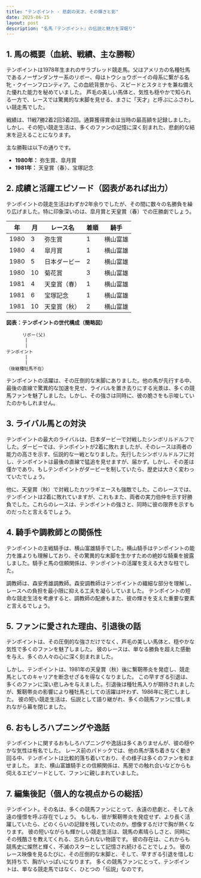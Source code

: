 ```yaml
---
title: "テンポイント - 悲劇の天才、その輝きと影"
date: 2025-06-15
layout: post
description: "名馬『テンポイント』の伝説と魅力を深堀り"
---
```


## 1. 馬の概要（血統、戦績、主な勝鞍）

テンポイントは1978年生まれのサラブレッド競走馬。父はアメリカの名種牡馬であるノーザンダンサー系のリボー、母はトウショウボーイの母系に繋がる名牝・クイーンフロンティア。この血統背景から、スピードとスタミナを兼ね備えた優れた能力を秘めていました。  芦毛の美しい馬体と、気性も穏やかで知られる一方で、レースでは驚異的な末脚を見せる、まさに「天才」と呼ぶにふさわしい競走馬でした。

戦績は、11戦7勝2着2回3着2回。通算獲得賞金は当時の最高額を記録しました。しかし、その短い競走生活は、多くのファンの記憶に深く刻まれた、悲劇的な結末を迎えることになります。

主な勝鞍は以下の通りです。

* **1980年：**  弥生賞、皐月賞
* **1981年：**  天皇賞（春）、宝塚記念


## 2. 成績と活躍エピソード（図表があれば出力）

テンポイントの競走生活はわずか2年余りでしたが、その間に数々の名勝負を繰り広げました。特に印象深いのは、皐月賞と天皇賞（春）での圧勝劇でしょう。

| 年 | 月 | レース名       | 着順 | 騎手     |
|---|----|----------------|-------|----------|
| 1980 | 3 | 弥生賞         | 1     | 横山富雄 |
| 1980 | 4 | 皐月賞         | 1     | 横山富雄 |
| 1980 | 5 | 日本ダービー     | 2     | 横山富雄 |
| 1980 | 10| 菊花賞         | 3     | 横山富雄 |
| 1981 | 4 | 天皇賞（春）   | 1     | 横山富雄 |
| 1981 | 6 | 宝塚記念       | 1     | 横山富雄 |
| 1981 | 10| 天皇賞（秋）   | 2     | 横山富雄 |


**図表：テンポイントの世代構成（簡略図）**

```
      リボー(父)
       |
       |
テンポイント
       |
       |
（後継種牡馬不在）
```

テンポイントの活躍は、その圧倒的な末脚にありました。他の馬が先行する中、最後の直線で驚異的な加速を見せ、ライバルを置き去りにする光景は、多くの競馬ファンを魅了しました。しかし、その強さは同時に、彼の脆さをも示唆していたのかもしれません。


## 3. ライバル馬との対決

テンポイントの最大のライバルは、日本ダービーで対戦したシンボリルドルフでした。ダービーでは、テンポイントが2着に敗れましたが、そのレースは両者の能力の高さを示す、伝説的な一戦となりました。先行したシンボリルドルフに対し、テンポイントは最後の直線で猛追を見せますが、届かず。しかし、その差は僅かであり、もしテンポイントがダービーを制していたら、歴史は大きく変わっていたでしょう。

他に、天皇賞（秋）で対戦したカツラギエースも強敵でした。このレースでは、テンポイントは2着に敗れていますが、これもまた、両者の実力伯仲を示す好勝負でした。これらのレースは、テンポイントの強さと、同時に彼の限界を示すものだったと言えるでしょう。


## 4. 騎手や調教師との関係性

テンポイントの主戦騎手は、横山富雄騎手でした。横山騎手はテンポイントの能力を誰よりも理解しており、その驚異的な末脚を生かすための絶妙な騎乗を披露しました。騎手と馬の信頼関係は、テンポイントの活躍を支える大きな柱でした。

調教師は、森安秀雄調教師。森安調教師はテンポイントの繊細な部分を理解し、レースへの負担を最小限に抑える工夫を凝らしていました。  テンポイントの短命な競走生活を考慮すると、調教師の配慮もまた、彼の輝きを支えた重要な要素と言えるでしょう。


## 5. ファンに愛された理由、引退後の話

テンポイントは、その圧倒的な強さだけでなく、芦毛の美しい馬体と、穏やかな気性で多くのファンを魅了しました。  彼のレースは、単なる勝負を超えた感動を与え、多くの人々の心に深く刻まれました。

しかし、テンポイントは、1981年の天皇賞（秋）後に繋靭帯炎を発症し、競走馬としてのキャリアを断念せざるを得なくなりました。  この早すぎる引退は、多くのファンに深い悲しみを与えました。引退後は種牡馬入りが期待されましたが、繋靭帯炎の影響により種牡馬としての活躍は叶わず、1986年に死亡しました。  彼の短い競走生活は、伝説として語り継がれ、多くの競馬ファンに惜しまれながら幕を閉じました。


## 6. おもしろハプニングや逸話

テンポイントに関するおもしろハプニングや逸話は多くありませんが、彼の穏やかな気性は有名でした。  レース前のパドックでは、他の馬が落ち着きなく動き回る中、テンポイントは比較的落ち着いており、その様子は多くのファンを和ませました。  また、横山富雄騎手との信頼関係は、馬房での触れ合いなどからも伺えるエピソードとして、ファンに親しまれていました。


## 7. 編集後記（個人的な視点からの総括）

テンポイント。その名は、多くの競馬ファンにとって、永遠の悲劇と、そして永遠の憧憬を呼ぶ存在でしょう。  もしも、彼が繋靭帯炎を発症せず、より長く活躍していたら、どのくらいの記録を残していたのか。想像するだけで胸が熱くなります。  彼の短いながらも輝かしい競走生活は、競馬の素晴らしさと、同時にその残酷さを教えてくれる、忘れられない物語です。  彼の存在は、これからも競馬史に燦然と輝く、不滅のスターとして記憶され続けることでしょう。  彼のレース映像を見るたびに、その圧倒的な末脚と、そして、早すぎる引退を惜しむ気持ちで、胸がいっぱいになります。  多くの競馬ファンにとって、テンポイントは、単なる競走馬ではなく、ひとつの「伝説」なのです。
